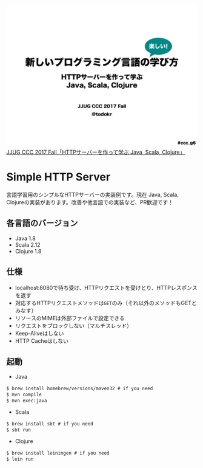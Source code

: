 
![スライド](slide.png)
[JJUG CCC 2017 Fall「HTTPサーバーを作って学ぶ Java, Scala, Clojure」](https://speakerdeck.com/todokr/xin-siihurokuraminkuyan-yu-falsexue-hifang-httpsahawozuo-tutexue-hu-java-scala-clojure)

# Simple HTTP Server
言語学習用のシンプルなHTTPサーバーの実装例です。現在 Java, Scala, Clojureの実装があります。改善や他言語での実装など、PR歓迎です！

## 各言語のバージョン
- Java 1.8
- Scala 2.12
- Clojure 1.8

## 仕様
- localhost:8080で待ち受け、HTTPリクエストを受けとり、HTTPレスポンスを返す
- 対応するHTTPリクエストメソッドは`GET`のみ（それ以外のメソッドもGETとみなす）
- リソースのMIMEは外部ファイルで設定できる
- リクエストをブロックしない（マルチスレッド）
- Keep-Aliveはしない
- HTTP Cacheはしない

## 起動

- Java  
```
$ brew install homebrew/versions/maven32 # if you need
$ mvn compile
$ mvn exec:java
```

- Scala
```
$ brew install sbt # if you need
$ sbt run
```

- Clojure
```
$ brew install leiningen # if you need
$ lein run
```
